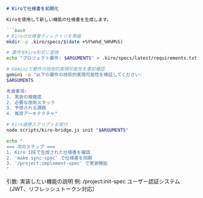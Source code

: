 ```markdown
# Kiroで仕様書を初期化

Kiroを使用して新しい機能の仕様書を生成します。

```bash
# Kiroの仕様書ディレクトリを準備
mkdir -p .kiro/specs/$(date +%Y%m%d_%H%M%S)

# 要件をKiro形式に変換
echo "プロジェクト要件: $ARGUMENTS" > .kiro/specs/latest/requirements.txt

# Geminiで要件の技術的実現可能性を事前確認
gemini -p "以下の要件の技術的実現可能性を検証してください:
$ARGUMENTS

考慮事項:
1. 実装の複雑度
2. 必要な技術スタック
3. 予想される課題
4. 推奨アーキテクチャ"

# Kiro連携スクリプトを実行
node scripts/kiro-bridge.js init "$ARGUMENTS"

echo "
=== 次のステップ ===
1. Kiro IDEで生成された仕様書を確認
2. 'make sync-spec' で仕様書を同期
3. '/project:implement-spec' で実装開始
"
```

引数: 実装したい機能の説明
例: /project:init-spec ユーザー認証システム（JWT、リフレッシュトークン対応）

```

```